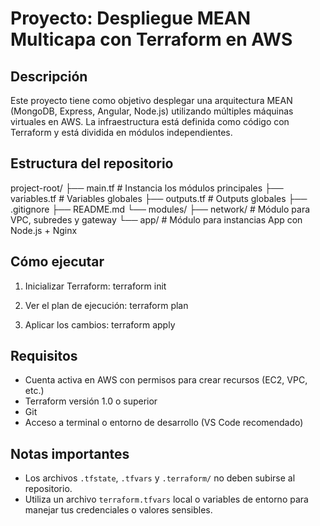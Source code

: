 # Proyecto: Despliegue MEAN Multicapa con Terraform en AWS

## Descripción
Este proyecto tiene como objetivo desplegar una arquitectura MEAN (MongoDB, Express, Angular, Node.js) utilizando múltiples máquinas virtuales en AWS. La infraestructura está definida como código con Terraform y está dividida en módulos independientes.

## Estructura del repositorio
project-root/
├── main.tf # Instancia los módulos principales
├── variables.tf # Variables globales
├── outputs.tf # Outputs globales
├── .gitignore
├── README.md
└── modules/
├── network/ # Módulo para VPC, subredes y gateway
└── app/ # Módulo para instancias App con Node.js + Nginx

## Cómo ejecutar

1. Inicializar Terraform:
terraform init

2. Ver el plan de ejecución:
terraform plan

3. Aplicar los cambios:
terraform apply

## Requisitos

- Cuenta activa en AWS con permisos para crear recursos (EC2, VPC, etc.)
- Terraform versión 1.0 o superior
- Git
- Acceso a terminal o entorno de desarrollo (VS Code recomendado)

## Notas importantes

- Los archivos `.tfstate`, `.tfvars` y `.terraform/` no deben subirse al repositorio.
- Utiliza un archivo `terraform.tfvars` local o variables de entorno para manejar tus credenciales o valores sensibles.
